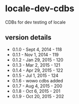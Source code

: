 locale-dev-cdbs
==================

CDBs for dev testing of locale

## version details

 - 0.1.0 - Sept 4, 2014 - 118
 - 0.1.1 - Nov 1, 2014 - 119
 - 0.1.2 - Jan 29, 2015 - 120
 - 0.1.3 - Mar 2, 2015 - 121
 - 0.1.4 - Apr 29, 2015 - 122
 - 0.1.5 - Jul 1, 2015 - 124
 - 0.1.6 - wowo cdbs added
 - 0.1.7 - Aug 4, 2015 - 200
 - 0.1.8 - Oct 6, 2015 - 201
 - 0.1.9 - Oct 20, 2015 - 202 
